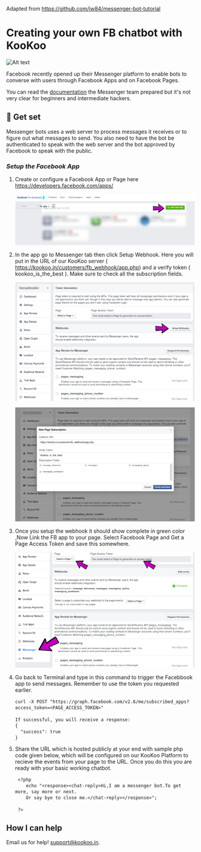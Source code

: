 Adapted from https://github.com/jw84/messenger-bot-tutorial
# Creating your own FB chatbot with KooKoo

![Alt text](/demo/Demo.gif)

Facebook recently opened up their Messenger platform to enable bots to converse with users through Facebook Apps and on Facebook Pages. 

You can read the  [documentation](https://developers.facebook.com/docs/messenger-platform/quickstart) the Messenger team prepared but it's not very clear for beginners and intermediate hackers. 

## 🙌 Get set

Messenger bots uses a web server to process messages it receives or to figure out what messages to send. You also need to have the bot be authenticated to speak with the web server and the bot approved by Facebook to speak with the public.

### *Setup the Facebook App*

1. Create or configure a Facebook App or Page here https://developers.facebook.com/apps/

    ![Alt text](/demo/step1.png)

2. In the app go to Messenger tab then click Setup Webhook. Here you will put in the URL of our KooKoo server ( https://kookoo.in/customers/fb_webhook/app.php) and a verify token ( kookoo_is_the_best ). Make sure to check all the subscription fields. 

    ![Alt text](/demo/step2.png)
    
    ![Alt text](/demo/step3.png)

3. Once you setup the webhook it should show complete in green color ,Now Link the FB app to your page. Select Facebook Page and Get a Page Access Token and save this somewhere. 

    ![Alt text](/demo/step4.png)

4. Go back to Terminal and type in this command to trigger the Facebbook app to send messages. Remember to use the token you requested earlier.

    ```
    curl -X POST "https://graph.facebook.com/v2.6/me/subscribed_apps?access_token=<PAGE_ACCESS_TOKEN>"
     
    If successful, you will receive a response:
    {
      "success": true
    }
    ```
5. Share the URL which is hosted publicly at your end with sample php code given below, which will be configured on our KooKoo Platform to recieve the events from your page to the URL. Once you do this you are ready with your basic working chatbot. 

    ```
     <?php
        echo "<response><chat-reply>Hi,I am a messenger bot.To get more, say more or next. 
        Or say bye to close me.</chat-reply></response>";

     ?>
    ```
## How I can help

Email us for help! support@kookoo.in.
